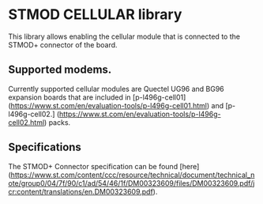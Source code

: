 # STMOD CELLULAR library

This library allows enabling the cellular module that is connected to the STMOD+ connector of the board.

## Supported modems.

Currently supported cellular modules are Quectel UG96 and BG96 expansion boards that are included in [p-l496g-cell01] (https://www.st.com/en/evaluation-tools/p-l496g-cell01.html) and [p-l496g-cell02.] (https://www.st.com/en/evaluation-tools/p-l496g-cell02.html) packs.

## Specifications

The STMOD+ Connector specification can be found [here] (https://www.st.com/content/ccc/resource/technical/document/technical_note/group0/04/7f/90/c1/ad/54/46/1f/DM00323609/files/DM00323609.pdf/jcr:content/translations/en.DM00323609.pdf).


